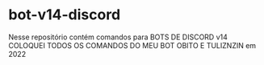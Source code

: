 # bot-v14-discord
Nesse repositório contém comandos para BOTS DE DISCORD v14
COLOQUEI TODOS OS COMANDOS DO MEU BOT OBITO E TULIZNZIN em 2022
